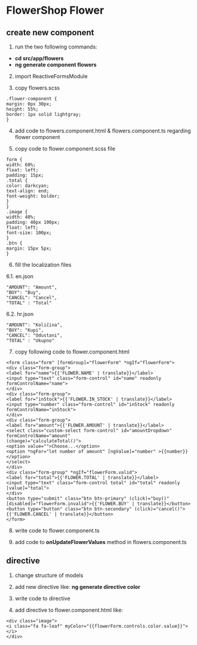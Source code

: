 # FlowerShop Flower

## create new component

1. run the two following commands:
 - <b> cd src/app/flowers</b>
- <b> ng generate component flowers</b>

2. import ReactiveFormsModule

3. copy flowers.scss

````
.flower-component {
margin: 0px 30px;
height: 55%;
border: 1px solid lightgray;
}
````

4. add code to flowers.component.html & flowers.component.ts regarding flower component

5. copy code to flower.component.scss file

````
form {
width: 60%;
float: left;
padding: 15px;
.total {
color: darkcyan;
text-align: end;
font-weight: bolder;
}
}
.image {
width: 40%;
padding: 40px 100px;
float: left;
font-size: 100px;
}
.btn {
margin: 15px 5px;
}
````

6. fill the localization files 

  6.1. en.json

````
"AMOUNT": "Amount",
"BUY": "Buy",
"CANCEL": "Cancel",
"TOTAL" : "Total"
````

  6.2. hr.json
````
"AMOUNT": "Količina",
"BUY": "Kupi",
"CANCEL": "Odustani",
"TOTAL" : "Ukupno"
````

7. copy following code to flower.component.html

````
<form class="form" [formGroup]="flowerForm" *ngIf="flowerForm">
<div class="form-group">
<label for="name">{{'FLOWER.NAME' | translate}}</label>
<input type="text" class="form-control" id="name" readonly formControlName="name">
</div>
<div class="form-group">
<label for="inStock">{{'FLOWER.IN_STOCK' | translate}}</label>
<input type="number" class="form-control" id="inStock" readonly formControlName="inStock">
</div>
<div class="form-group">
<label for="amount">{{'FLOWER.AMOUNT' | translate}}</label>
<select class="custom-select form-control" id="amountDropdown" formControlName="amount"
(change)="calculateTotal()">
<option value="">Choose...</option>
<option *ngFor="let number of amount" [ngValue]="number" >{{number}}</option>
</select>
</div>
<div class="form-group" *ngIf="flowerForm.valid">
<label for="total">{{'FLOWER.TOTAL' | translate}}</label>
<input type="text" class="form-control total" id="total" readonly [value]="total">
</div>
<button type="submit" class="btn btn-primary" (click)="buy()"
[disabled]="flowerForm.invalid">{{'FLOWER.BUY' | translate}}</button>
<button type="button" class="btn btn-secondary" (click)="cancel()">{{'FLOWER.CANCEL' | translate}}</button>
</form>
````

8. write code to flower.component.ts

9. add code to <b>onUpdateFlowerValues</b> method in flowers.component.ts 


## directive

1. change structure of models

2. add new directive like: <b>ng generate directive color</b>

3. write code to directive

4. add directive to flower.component.html like:

````
<div class="image">
<i class="fa fa-leaf" myColor="{{flowerForm.controls.color.value}}"></i>
</div>
````


